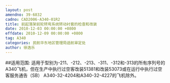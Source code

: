 ```yaml
---
layout: post
amendno: 39-6832
cadno: CAD2006-A340-01R2
title: 前起落架前轮转弯系统转动衬套的检查和改装
date: 2010-12-03 00:00:00 +0800
effdate: 2010-12-09 00:00:00 +0800
tag: A340
categories: 民航华东地区管理局适航审定处
author: 徐逸乐
---
```


##适用范围:
适用于型别为-211、-212、-213、-311、-312和-313的所有序列号的A340飞机，但在生产中执行过空客改装51381和改装53073或在运行中执行过空客服务通告（SB） A340-32-4204和A340-32-4227的飞机除外。

